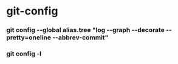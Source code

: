 # git-config

### git config --global alias.tree "log --graph --decorate --pretty=oneline --abbrev-commit"

### git config -l
